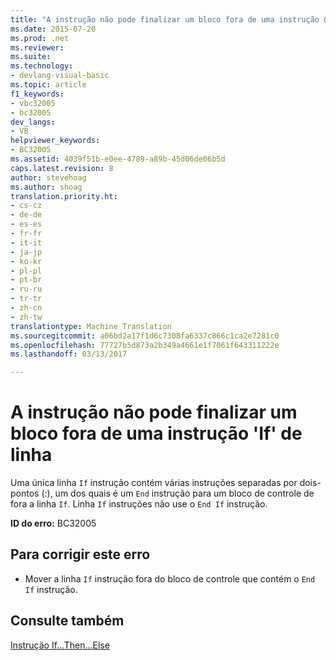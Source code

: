 ```yaml
---
title: "A instrução não pode finalizar um bloco fora de uma instrução &quot;If&quot; de linha | Documentos do Microsoft"
ms.date: 2015-07-20
ms.prod: .net
ms.reviewer: 
ms.suite: 
ms.technology:
- devlang-visual-basic
ms.topic: article
f1_keywords:
- vbc32005
- bc32005
dev_langs:
- VB
helpviewer_keywords:
- BC32005
ms.assetid: 4039f51b-e0ee-4789-a89b-45d06de06b5d
caps.latest.revision: 8
author: stevehoag
ms.author: shoag
translation.priority.ht:
- cs-cz
- de-de
- es-es
- fr-fr
- it-it
- ja-jp
- ko-kr
- pl-pl
- pt-br
- ru-ru
- tr-tr
- zh-cn
- zh-tw
translationtype: Machine Translation
ms.sourcegitcommit: a06bd2a17f1d6c7308fa6337c866c1ca2e7281c0
ms.openlocfilehash: 77727b5d873a2b349a4661e1f7061f643311222e
ms.lasthandoff: 03/13/2017

---
```

# <a name="statement-cannot-end-a-block-outside-of-a-line-39if39-statement"></a>A instrução não pode finalizar um bloco fora de uma instrução 'If' de linha
Uma única linha `If` instrução contém várias instruções separadas por dois-pontos (:), um dos quais é um `End` instrução para um bloco de controle de fora a linha `If`. Linha `If` instruções não use o `End If` instrução.  
  
 **ID do erro:** BC32005  
  
## <a name="to-correct-this-error"></a>Para corrigir este erro  
  
-   Mover a linha `If` instrução fora do bloco de controle que contém o `End If` instrução.  
  
## <a name="see-also"></a>Consulte também  
 [Instrução If...Then...Else](../../../visual-basic/language-reference/statements/if-then-else-statement.md)
